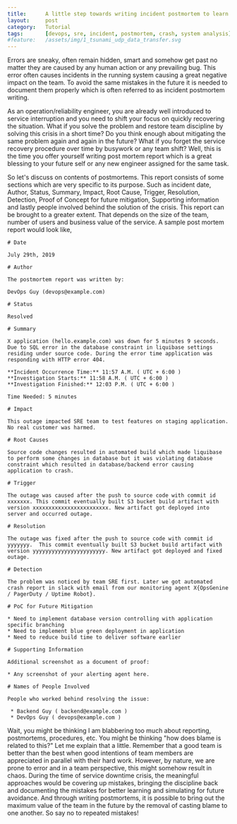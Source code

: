 ```yaml
---
title:      A little step towards writing incident postmortem to learn from previous history and avoid needless blaming
layout:     post
category:   Tutorial
tags: 	    [devops, sre, incident, postmortem, crash, system analysis]
#feature:   /assets/img/1_tsunami_udp_data_transfer.svg
---
```

Errors are sneaky, often remain hidden, smart and somehow get past no matter they are caused by any human action or any prevailing bug. This error often causes incidents in the running system causing a great negative impact on the team. To avoid the same mistakes in the future it is needed to document them properly which is often referred to as incident postmortem writing.
<!--more-->
As an operation/reliability engineer, you are already well introduced to service interruption and you need to shift your focus on quickly recovering the situation. What if you solve the problem and restore team discipline by solving this crisis in a short time? Do you think enough about mitigating the same problem again and again in the future? What if you forget the service recovery procedure over time by busywork or any team shift? Well, this is the time you offer yourself writing post mortem report which is a great blessing to your future self or any new engineer assigned for the same task.

So let's discuss on contents of postmortems. This report consists of some sections which are very specific to its purpose. Such as incident date, Author, Status, Summary, Impact, Root Cause, Trigger, Resolution, Detection, Proof of Concept for future mitigation, Supporting information and lastly people involved behind the solution of the crisis. This report can be brought to a greater extent. That depends on the size of the team, number of users and business value of the service. A sample post mortem report would look like,

```
# Date

July 29th, 2019

# Author

The postmortem report was written by:

DevOps Guy (devops@example.com)

# Status 

Resolved  

# Summary 

X application (hello.example.com) was down for 5 minutes 9 seconds. Due to SQL error in the database constraint in liquibase settings residing under source code. During the error time application was responding with HTTP error 404.

**Incident Occurrence Time:** 11:57 A.M. ( UTC + 6:00 )
**Investigation Starts:** 11:58 A.M. ( UTC + 6:00 )
**Investigation Finished:** 12:03 P.M. ( UTC + 6:00 )

Time Needed: 5 minutes

# Impact 

This outage impacted SRE team to test features on staging application. No real customer was harmed.

# Root Causes

Source code changes resulted in automated build which made liquibase to perform some changes in database but it was violating database constraint which resulted in database/backend error causing application to crash.

# Trigger 

The outage was caused after the push to source code with commit id xxxxxxx. This commit eventually built S3 bucket build artifact with version xxxxxxxxxxxxxxxxxxxxxxxx. New artifact got deployed into server and occurred outage.

# Resolution 

The outage was fixed after the push to source code with commit id yyyyyyy.  This commit eventually built S3 bucket build artifact with version yyyyyyyyyyyyyyyyyyyyyyy. New artifact got deployed and fixed outage. 

# Detection 

The problem was noticed by team SRE first. Later we got automated crash report in slack with email from our monitoring agent X{OpsGenine / PagerDuty / Uptime Robot}.

# PoC for Future Mitigation

* Need to implement database version controlling with application specific branching
* Need to implement blue green deployment in application
* Need to reduce build time to deliver software earlier

# Supporting Information

Additional screenshot as a document of proof:

* Any screenshot of your alerting agent here.

# Names of People Involved

People who worked behind resolving the issue:

 * Backend Guy ( backend@example.com )
 * DevOps Guy ( devops@example.com )

```

Wait, you might be thinking I am blabbering too much about reporting, postmortems, procedures, etc. You might be thinking "how does blame is related to this?" Let me explain that a little. Remember that a good team is better than the best when good intentions of team members are appreciated in parallel with their hard work. However, by nature, we are prone to error and in a team perspective, this might somehow result in chaos. During the time of service downtime crisis, the meaningful approaches would be covering up mistakes, bringing the discipline back and documenting the mistakes for better learning and simulating for future avoidance. And through writing postmortems, it is possible to bring out the maximum value of the team in the future by the removal of casting blame to one another. So say no to repeated mistakes!